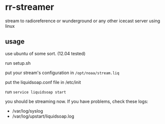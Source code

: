 # rr-streamer

stream to radioreference or wunderground or any other icecast server using linux


## usage

use ubuntu of some sort. (12.04 tested)

run setup.sh

put your stream's configuration in `/opt/noaa/stream.liq`

put the liquidsoap.conf file in /etc/init

run `service liquidsoap start`

you should be streaming now. If you have problems, check these logs:

* /var/log/syslog
* /var/log/upstart/liquidsoap.log

